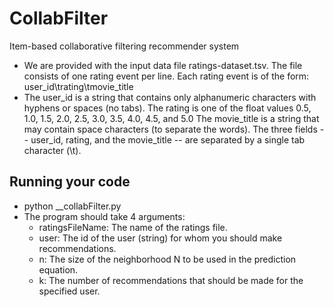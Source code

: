 # CollabFilter
Item-based collaborative filtering recommender system
- We are provided with the input data file ratings-dataset.tsv. The file consists of one rating event per line. Each rating event is of the form:
user_id\trating\tmovie_title
- The user_id is a string that contains only alphanumeric characters with hyphens or spaces (no tabs). The rating is one of the float values 0.5,
1.0, 1.5, 2.0, 2.5, 3.0, 3.5, 4.0, 4.5, and 5.0 The movie_title is a string that may contain space characters (to separate the words). The three
fields -- user_id, rating, and the movie_title -- are separated by a single tab character (\t).

## Running your code
- python <lastname>_<firstname>_collabFilter.py <ratingsFileName> <user> <n> <k>
- The program should take 4 arguments:
  - ratingsFileName: The name of the ratings file.
  - user: The id of the user (string) for whom you should make recommendations.
  - n: The size of the neighborhood N to be used in the prediction equation.
  - k: The number of recommendations that should be made for the specified user.

